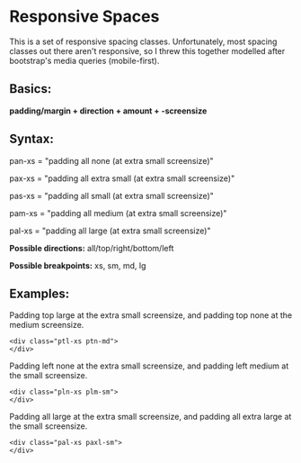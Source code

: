 # Responsive Spaces

This is a set of responsive spacing classes.  Unfortunately, most spacing classes out there aren't responsive, 
so I threw this together modelled after bootstrap's media queries (mobile-first).

## Basics:

**padding/margin + direction + amount + -screensize**

## Syntax:

pan-xs = "padding all none (at extra small screensize)"

pax-xs = "padding all extra small (at extra small screensize)"

pas-xs = "padding all small (at extra small screensize)"

pam-xs = "padding all medium (at extra small screensize)"

pal-xs = "padding all large (at extra small screensize)"


**Possible directions:** all/top/right/bottom/left

**Possible breakpoints:** xs, sm, md, lg


## Examples:

Padding top large at the extra small screensize, and padding top none at the medium screensize.

```
<div class="ptl-xs ptn-md">
</div>
```

Padding left none at the extra small screensize, and padding left medium at the small screensize.

```
<div class="pln-xs plm-sm">
</div>
```

Padding all large at the extra small screensize, and padding all extra large at the small screensize.

```
<div class="pal-xs paxl-sm">
</div>
```
